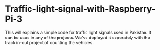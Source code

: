 # Traffic-light-signal-with-Raspberry-Pi-3
This will explains a simple code for traffic light signals used in Pakistan. It can be used in any of the projects. We've deployed it seperately with the track in-out project of counting the vehicles.
